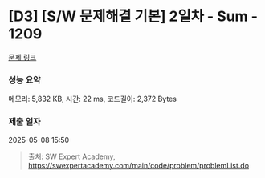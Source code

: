 # [D3] [S/W 문제해결 기본] 2일차 - Sum - 1209 

[문제 링크](https://swexpertacademy.com/main/code/problem/problemDetail.do?contestProbId=AV13_BWKACUCFAYh) 

### 성능 요약

메모리: 5,832 KB, 시간: 22 ms, 코드길이: 2,372 Bytes

### 제출 일자

2025-05-08 15:50



> 출처: SW Expert Academy, https://swexpertacademy.com/main/code/problem/problemList.do